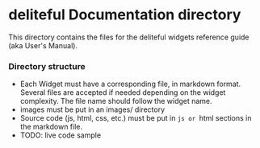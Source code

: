 # deliteful Documentation directory

This directory contains the files for the deliteful widgets reference guide (aka User's Manual).

### Directory structure
 * Each Widget must have a corresponding file, in markdown format. Several files are accepted if needed depending on the widget complexity. The file name should follow the widget name.
 * images must be put in an images/ directory
 * Source code (js, html, css, etc.) must be put in ```js or ```html sections in the markdown file.
 * TODO: live code sample
